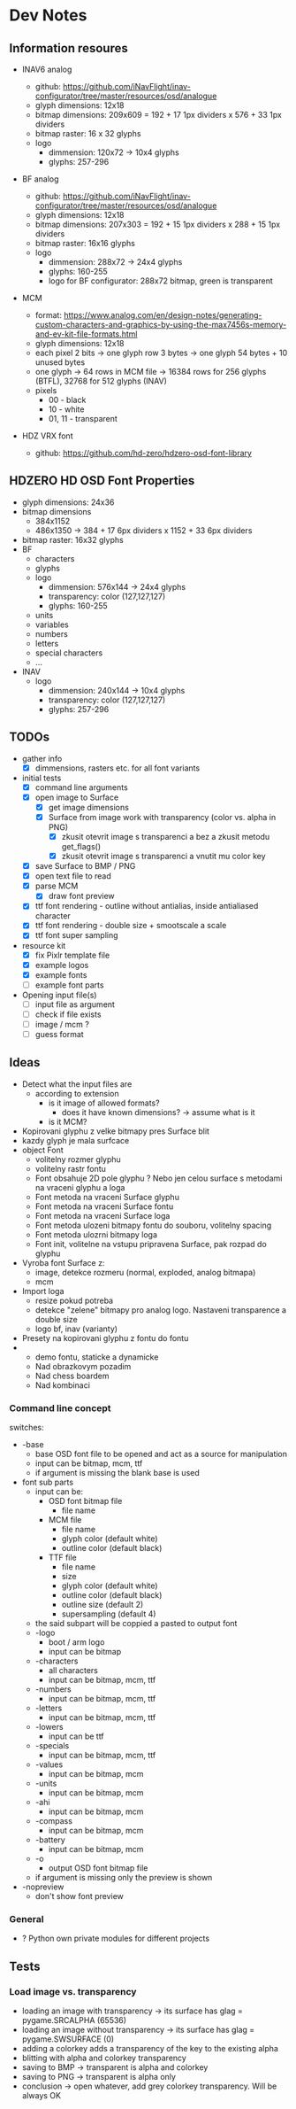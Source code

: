 # Dev Notes

## Information resoures
* INAV6 analog
  * github: https://github.com/iNavFlight/inav-configurator/tree/master/resources/osd/analogue
  * glyph dimensions: 12x18
  * bitmap dimensions: 209x609 = 192 + 17 1px dividers x 576 + 33 1px dividers
  * bitmap raster: 16 x 32 glyphs
  * logo
    * dimmension: 120x72 -> 10x4 glyphs
    * glyphs: 257-296

* BF analog
  * github: https://github.com/iNavFlight/inav-configurator/tree/master/resources/osd/analogue
  * glyph dimensions: 12x18
  * bitmap dimensions: 207x303 = 192 + 15 1px dividers x 288 + 15 1px dividers
  * bitmap raster: 16x16 glyphs
  * logo
    * dimmension: 288x72 -> 24x4 glyphs
    * glyphs: 160-255
    * logo for BF configurator: 288x72 bitmap, green is transparent

* MCM
  * format: https://www.analog.com/en/design-notes/generating-custom-characters-and-graphics-by-using-the-max7456s-memory-and-ev-kit-file-formats.html
  * glyph dimensions: 12x18
  * each pixel 2 bits -> one glyph row 3 bytes -> one glyph 54 bytes + 10 unused bytes
  * one glyph -> 64 rows in MCM file -> 16384 rows for 256 glyphs (BTFL), 32768 for 512 glyphs (INAV)
  * pixels
    * 00 - black
    * 10 - white
    * 01, 11 - transparent  

* HDZ VRX font
  * github: https://github.com/hd-zero/hdzero-osd-font-library

## HDZERO HD OSD Font Properties

* glyph dimensions: 24x36
* bitmap dimensions
  * 384x1152
  * 486x1350 ->  384 + 17 6px dividers x 1152 + 33 6px dividers
* bitmap raster: 16x32 glyphs
* BF
  * characters
  * glyphs
  * logo
    * dimmension: 576x144 -> 24x4 glyphs
    * transparency: color (127,127,127)
    * glyphs: 160-255
  * units
  * variables
  * numbers
  * letters
  * special characters
  * ...
* INAV
  * logo
    * dimmension: 240x144 -> 10x4 glyphs
    * transparency: color (127,127,127)
    * glyphs: 257-296

## TODOs

* gather info
  * [x] dimmensions, rasters etc. for all font variants
* initial tests
  * [x] command line arguments
  * [x] open image to Surface
    * [x] get image dimensions
    * [x] Surface from image work with transparency (color vs. alpha in PNG)
      * [x] zkusit otevrit image s transparenci a bez a zkusit metodu get_flags()
      * [x] zkusit otevrit image s transparenci a vnutit mu color key
  * [x] save Surface to BMP / PNG
  * [x] open text file to read
  * [x] parse MCM
    * [x] draw font preview
  * [x] ttf font rendering - outline without antialias, inside antialiased character
  * [x] ttf font rendering - double size + smootscale a scale
  * [x] ttf font super sampling
* resource kit
  * [x] fix Pixlr template file
  * [x] example logos
  * [x] example fonts
  * [ ] example font parts
* Opening input file(s)
  * [ ] input file as argument
  * [ ] check if file exists
  * [ ] image / mcm ?
  * [ ] guess format

## Ideas

* Detect what the input files are
  * according to extension
    * is it image of allowed formats?
      * does it have known dimensions? -> assume what is it
    * is it MCM?
* Kopirovani glyphu z velke bitmapy pres Surface blit
* kazdy glyph je mala surfcace
* object Font
  * volitelny rozmer glyphu
  * volitelny rastr fontu
  * Font obsahuje 2D pole glyphu ? Nebo jen celou surface s metodami na vraceni glyphu a loga
  * Font metoda na vraceni Surface glyphu
  * Font metoda na vraceni Surface fontu
  * Font metoda na vraceni Surface loga
  * Font metoda ulozeni bitmapy fontu do souboru, volitelny spacing
  * Font metoda ulozrni bitmapy loga
  * Font init, volitelne na vstupu pripravena Surface, pak rozpad do glyphu
* Vyroba font Surface z:
  * image, detekce rozmeru (normal, exploded, analog bitmapa)
  * mcm
* Import loga
  * resize pokud potreba
  * detekce "zelene" bitmapy pro analog logo. Nastaveni transparence a double size
  * logo bf, inav (varianty)
* Presety na kopirovani glyphu z fontu do fontu
* * demo fontu, staticke a dynamicke 
  * Nad obrazkovym pozadim
  * Nad chess boardem
  * Nad kombinaci

### Command line concept

switches:
* -base
  * base OSD font file to be opened and act as a source for manipulation
  * input can be bitmap, mcm, ttf
  * if argument is missing the blank base is used
* font sub parts
  * input can be:
    * OSD font bitmap file
      * file name
    * MCM file
      * file name
      * glyph color (default white)
      * outline color (default black)
    * TTF file
      * file name
      * size
      * glyph color (default white)
      * outline color (default black)
      * outline size (default 2)
      * supersampling (default 4)
  * the said subpart will be coppied a pasted to output font
  * -logo
    * boot / arm logo
    * input can be bitmap
  * -characters
    * all characters
    * input can be bitmap, mcm, ttf
  * -numbers
    * input can be bitmap, mcm, ttf
  * -letters
    * input can be bitmap, mcm, ttf
  * -lowers
    * input can be ttf
  * -specials
    * input can be bitmap, mcm, ttf
  * -values
    * input can be bitmap, mcm
  * -units
    * input can be bitmap, mcm
  * -ahi
    * input can be bitmap, mcm
  * -compass
    * input can be bitmap, mcm
  * -battery
    * input can be bitmap, mcm
  * -o
    * output OSD font bitmap file
  * if argument is missing only the preview is shown
* -nopreview
  * don't show font preview

### General

* ? Python own private modules for different projects

## Tests

### Load image vs. transparency

* loading an image with transparency -> its surface has glag = pygame.SRCALPHA (65536)
* loading an image without transparency -> its surface has glag = pygame.SWSURFACE (0)
* adding a colorkey adds a transparency of the key to the existing alpha
* blitting with alpha and colorkey transparency
* saving to BMP -> transparent is alpha and colorkey
* saving to PNG -> transparent is alpha only
* conclusion -> open whatever, add grey colorkey transparency. Will be always OK

